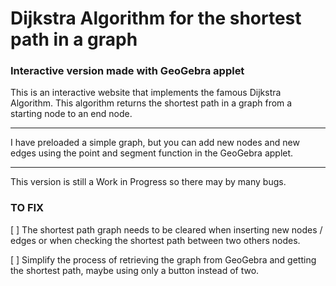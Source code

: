 # Dijkstra Algorithm for the shortest path in a graph

### Interactive version made with GeoGebra applet

This is an interactive website that implements the famous Dijkstra Algorithm. This algorithm returns the shortest path in a graph from a starting node to an end node.

---

I have preloaded a simple graph, but you can add new nodes and new edges using the point and segment function in the GeoGebra applet.

---

This version is still a Work in Progress so there may by many bugs.

### TO FIX

[ ] The shortest path graph needs to be cleared when inserting new nodes / edges or when checking the shortest path between two others nodes.

[ ] Simplify the process of retrieving the graph from GeoGebra and getting the shortest path, maybe using only a button instead of two.
